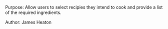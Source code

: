 Purpose: Allow users to select recipies they intend to cook and provide a list of the required ingredients.

Author: James Heaton